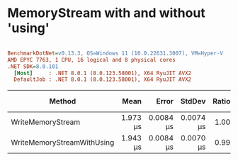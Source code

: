 # MemoryStream with and without 'using'



``` ini

BenchmarkDotNet=v0.13.3, OS=Windows 11 (10.0.22631.3007), VM=Hyper-V
AMD EPYC 7763, 1 CPU, 16 logical and 8 physical cores
.NET SDK=8.0.101
  [Host]     : .NET 8.0.1 (8.0.123.58001), X64 RyuJIT AVX2
  DefaultJob : .NET 8.0.1 (8.0.123.58001), X64 RyuJIT AVX2


```
|                     Method |     Mean |     Error |    StdDev | Ratio |   Gen0 | Allocated | Alloc Ratio |
|--------------------------- |---------:|----------:|----------:|------:|-------:|----------:|------------:|
|          WriteMemoryStream | 1.973 μs | 0.0084 μs | 0.0074 μs |  1.00 | 0.1755 |   2.91 KB |        1.00 |
| WriteMemoryStreamWithUsing | 1.943 μs | 0.0084 μs | 0.0070 μs |  0.99 | 0.1755 |   2.91 KB |        1.00 |
